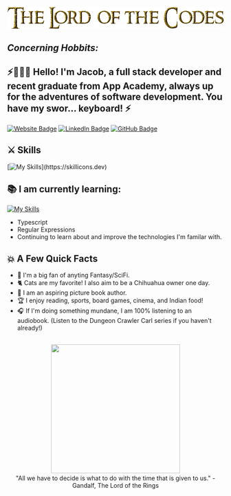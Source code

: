 ![Golden Text](images/LordoftheCodes.png)

## *Concerning Hobbits:*
<h2>⚡🧙🏼‍♂️ Hello! I'm Jacob, a full stack developer and recent graduate from App Academy, always up for the adventures of software development. You have my swor... keyboard! ⚡</a></h2>

<p><a href="https://stodtmeister.me"><img src="https://img.shields.io/badge/Portfolio-%3055.svg?style=for-the-badge&logo=firefox&logoColor=#FF7139" alt="Website Badge"></a> <a href="https://www.linkedin.com/in/jacob-stodtmeister-b7b92a11b/"><img src="https://img.shields.io/badge/LinkedIn-0077B5?style=for-the-badge&logo=linkedin&logoColor=white" alt="LinkedIn Badge"></a>  <a href="https://github.com/Stodtmeister"><img src="https://img.shields.io/github/followers/stodtmeister?label=Follow&style=for-the-badge&logo=github&logoColor=white&color=red" alt="GitHub Badge"></a></p>

## ⚔️ Skills
[![My Skills](https://skillicons.dev/icons?i=js,python,html,css,react,redux,express,flask,sequelize,mysql,sqlite,nodejs,npm,git,github,)](https://skillicons.dev)

## 📚 I am currently learning:
[![My Skills](https://skillicons.dev/icons?i=typescript,regex)](https://skillicons.dev)
<ul>
<li>Typescript</li>
<li>Regular Expressions</li>
<li>Continuing to learn about and improve the technologies I'm familar with.</li>
</ul>


## 💥 A Few Quick Facts
<ul>
<li>🏰 I'm a big fan of anyting Fantasy/SciFi.</li>
<li>🐈 Cats are my favorite! I also aim to be a Chihuahua owner one day. </li>
<li>🌠 I am an aspiring picture book author.</li>
<li>🏆 I enjoy reading, sports, board games, cinema, and Indian food!</li>
<li>🎧 If I'm doing something mundane, I am 100% listening to an audiobook. (Listen to the Dungeon Crawler Carl series if you haven't already!)</li>
</ul>

##

<p align="center">
<img src="https://media.giphy.com/media/v1.Y2lkPTc5MGI3NjExbDM1cXhoMndiMmw1YzNsd2toNXNqMG1ueXFlNGVsbHc5andoaXlkZiZlcD12MV9pbnRlcm5hbF9naWZfYnlfaWQmY3Q9Zw/fBq4IBhQkC69ancGiJ/giphy.gif" width="300" height="300">
<br>
"All we have to decide is what to do with the time that is given to us." -Gandalf, The Lord of the Rings
</p>
